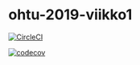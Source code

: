 # ohtu-2019-viikko1

[![CircleCI](https://circleci.com/gh/riinaalisah/ohtu-2019-viikko1.svg?style=svg)](https://circleci.com/gh/riinaalisah/ohtu-2019-viikko1)

[![codecov](https://codecov.io/gh/riinaalisah/ohtu-2019-viikko1/branch/master/graph/badge.svg)](https://codecov.io/gh/riinaalisah/ohtu-2019-viikko1)

